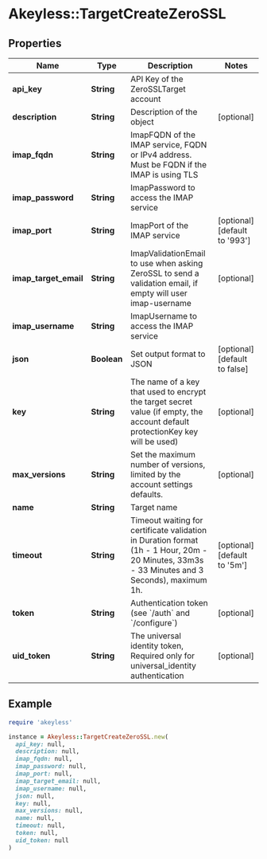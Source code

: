 # Akeyless::TargetCreateZeroSSL

## Properties

| Name | Type | Description | Notes |
| ---- | ---- | ----------- | ----- |
| **api_key** | **String** | API Key of the ZeroSSLTarget account |  |
| **description** | **String** | Description of the object | [optional] |
| **imap_fqdn** | **String** | ImapFQDN of the IMAP service, FQDN or IPv4 address. Must be FQDN if the IMAP is using TLS |  |
| **imap_password** | **String** | ImapPassword to access the IMAP service |  |
| **imap_port** | **String** | ImapPort of the IMAP service | [optional][default to &#39;993&#39;] |
| **imap_target_email** | **String** | ImapValidationEmail to use when asking ZeroSSL to send a validation email, if empty will user imap-username | [optional] |
| **imap_username** | **String** | ImapUsername to access the IMAP service |  |
| **json** | **Boolean** | Set output format to JSON | [optional][default to false] |
| **key** | **String** | The name of a key that used to encrypt the target secret value (if empty, the account default protectionKey key will be used) | [optional] |
| **max_versions** | **String** | Set the maximum number of versions, limited by the account settings defaults. | [optional] |
| **name** | **String** | Target name |  |
| **timeout** | **String** | Timeout waiting for certificate validation in Duration format (1h - 1 Hour, 20m - 20 Minutes, 33m3s - 33 Minutes and 3 Seconds), maximum 1h. | [optional][default to &#39;5m&#39;] |
| **token** | **String** | Authentication token (see &#x60;/auth&#x60; and &#x60;/configure&#x60;) | [optional] |
| **uid_token** | **String** | The universal identity token, Required only for universal_identity authentication | [optional] |

## Example

```ruby
require 'akeyless'

instance = Akeyless::TargetCreateZeroSSL.new(
  api_key: null,
  description: null,
  imap_fqdn: null,
  imap_password: null,
  imap_port: null,
  imap_target_email: null,
  imap_username: null,
  json: null,
  key: null,
  max_versions: null,
  name: null,
  timeout: null,
  token: null,
  uid_token: null
)
```

